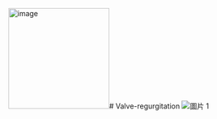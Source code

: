 <img width="199" alt="image" src="https://github.com/user-attachments/assets/c9dabb50-e591-4add-bbf4-172e375c5a79" /># Valve-regurgitation
![圖片 1](https://github.com/user-attachments/assets/6d39533d-fc15-4f6d-927f-3e53e1ebe405)
